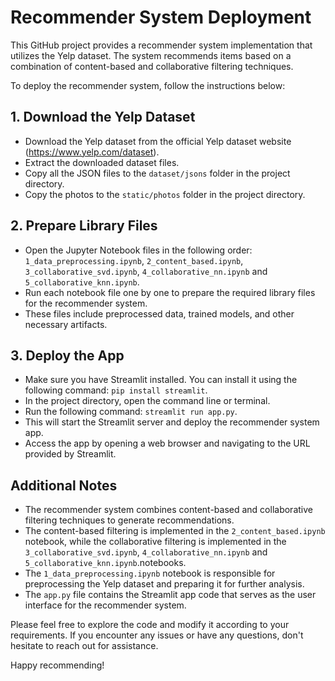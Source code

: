 # Recommender System Deployment

This GitHub project provides a recommender system implementation that utilizes the Yelp dataset. The system recommends items based on a combination of content-based and collaborative filtering techniques.

To deploy the recommender system, follow the instructions below:

## 1. Download the Yelp Dataset
- Download the Yelp dataset from the official Yelp dataset website (https://www.yelp.com/dataset).
- Extract the downloaded dataset files.
- Copy all the JSON files to the `dataset/jsons` folder in the project directory.
- Copy the photos to the `static/photos` folder in the project directory.

## 2. Prepare Library Files
- Open the Jupyter Notebook files in the following order: `1_data_preprocessing.ipynb`, `2_content_based.ipynb`, `3_collaborative_svd.ipynb`, `4_collaborative_nn.ipynb` and `5_collaborative_knn.ipynb`.
- Run each notebook file one by one to prepare the required library files for the recommender system.
- These files include preprocessed data, trained models, and other necessary artifacts.

## 3. Deploy the App
- Make sure you have Streamlit installed. You can install it using the following command: `pip install streamlit`.
- In the project directory, open the command line or terminal.
- Run the following command: `streamlit run app.py`.
- This will start the Streamlit server and deploy the recommender system app.
- Access the app by opening a web browser and navigating to the URL provided by Streamlit.

## Additional Notes
- The recommender system combines content-based and collaborative filtering techniques to generate recommendations.
- The content-based filtering is implemented in the `2_content_based.ipynb` notebook, while the collaborative filtering is implemented in the `3_collaborative_svd.ipynb`, `4_collaborative_nn.ipynb` and `5_collaborative_knn.ipynb`.notebooks.
- The `1_data_preprocessing.ipynb` notebook is responsible for preprocessing the Yelp dataset and preparing it for further analysis.
- The `app.py` file contains the Streamlit app code that serves as the user interface for the recommender system.

Please feel free to explore the code and modify it according to your requirements. If you encounter any issues or have any questions, don't hesitate to reach out for assistance.

Happy recommending!
